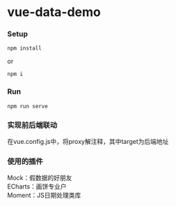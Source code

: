 # vue-data-demo

### Setup
```
npm install
```
or
```
npm i
```

### Run
```
npm run serve
```

### 实现前后端联动
在vue.config.js中，将proxy解注释，其中target为后端地址

### 使用的插件
Mock：假数据的好朋友<br>
ECharts：画饼专业户<br>
Moment：JS日期处理类库
